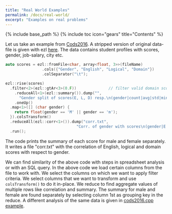 ```yaml
---
title: "Real World Examples"
permalink: /docs/real-world/
excerpt: "Examples on real problems"
---
```

{% include base_path %}
{% include toc icon="gears" title="Contents" %}

Let us take an example from [Cods2016](http://ikdd.acm.org/Site/CoDS2016/datachallenge.html). A stripped version of original
data-file is given with ezl [here](../../data/datachallenge_cods2016/train.csv). The data contains student profiles
with scores, gender, job-salary, city etc.

```cpp
auto scores = ezl::fromFile<char, array<float, 3>>(fileName)
                .cols({"Gender", "English", "Logical", "Domain"})
                .colSeparator("\t");

ezl::rise(scores)
  .filter<2>(ezl::gtAr<3>(0.F))              // filter valid domain scores
    .reduceAll<1>(ezl::summary()).dump("", 
      "Gender split of scores(E, L, D) resp.\n(gender|count|avg|std|min|max)")
    .oneUp()
  .map<1>([] (char gender) { 
    return float(gender == 'M' || gender == 'm');
  }).colsTransform()
  .reduceAll(ezl::corr<1>()).dump("corr.txt",
                               "Corr. of gender with scores\n(gender|E|L|D)")
  .run();
```

The code prints the summary of each score for male and female separately. It
writes a file "corr.txt" with the correlation of English, logical and domain
scores with respect to gender. 

We can find similarity of the above code with steps in spreadsheet analysis or
with an SQL query. In the above code we load certain columns from the file to
work with. We select the columns on which we want to apply filter criteria. We
select columns that we want to transform and use `colsTransform()` to do it
in-place. We reduce to find aggregate values of multiple rows like correlation
and summary. The summary for male and female are found separately by selecting
column 1st as grouping key in the reduce. A different analysis of the same data
is given in [cods2016.cpp example](../../examples/cods2016.cpp).


